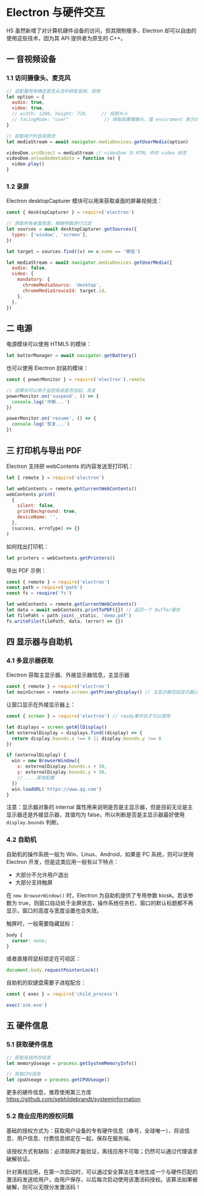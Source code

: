 # Electron 与硬件交互

H5 虽然新增了对计算机硬件设备的访问，但其限制极多，Electron 却可以自由的使用这些技术，因为其 API 提供者为原生的 C++。

## 一 音视频设备

### 1.1 访问摄像头、麦克风

```js
// 该配置用来确定是否从流中获取音频、视频
let option = {
  audio: true,
  video: true,
  // width: 1280, height: 720,     // 视频大小
  // facingMode: "user"             // 获取前置摄像头，值 enviroment 表示后置摄像头
}

// 获取用户的音视频流
let mediaStream = await navigator.mediaDevices.getUserMedia(option)

videoDom.srcObject = mediaStream // videoDom 为 HTML 中的 video 标签
videoDom.onloadedmetadata = function (e) {
  video.play()
}
```

### 1.2 录屏

Electron desktopCapturer 模块可以用来获取桌面的屏幕视频流：

```js
const { desktopCapturer } = require('electron')

// 获取所有桌面信息，根据参数进行过滤
let sources = await desktopCapturer.getSources({
  types: ['window', 'screen'],
})

let target = sources.find((v) => v.name == '微信')

let mediaStream = await navigator.mediaDevices.getUserMedia({
  audio: false,
  video: {
    mandatory: {
      chromeMediaSource: 'desktop',
      chromeMediaSrouceId: target.id,
    },
  },
})
```

## 二 电源

电源模块可以使用 HTML5 的模块：

```js
let batterManager = await navigator.getBattery()
```

也可以使用 Electron 封装的模块：

```js
const { powerMonitor } = require('electron').remote

// 该模块可以用于监控系统是否挂起、恢复
powerMonitor.on('suspend', () => {
  console.log('中断...')
})

powerMonitor.on('resume', () => {
  console.log('恢复...')
})
```

## 三 打印机与导出 PDF

Electron 支持把 webContents 的内容发送至打印机：

```js
let { remote } = require('electron')

let webContents = remote.getCurrentWebContents()
webContents.print(
  {
    silent: false,
    printBackground: true,
    deviceName: '',
  },
  (success, erroType) => {}
)
```

如何找出打印机：

```js
let printers = webContents.getPrinters()
```

导出 PDF 示例：

```js
const { remote } = require('electron')
const path = require('path')
const fs = reuqire('fs')

let webContents = remote.getCurrentWebContents()
let data = await webContents.printToPDF({}) // 返回一个 Buffer缓存
let filePaht = path.join(__static, 'demo.pdf')
fs.writeFile(filePath, data, (error) => {})
```

## 四 显示器与自助机

### 4.1 多显示器获取

Electron 获取主显示器、外接显示器信息，主显示器

```js
const { remote } = require('electron')
let mainScreen = remote.screen.getPrimaryDisplay() // 主显示器包括显示器id，bounds绑定区域，据此判断是否为外接
```

让窗口显示在外接显示器上：

```js
const { screen } = require('electron') // ready事件后才可以使用

let displays = screen.getAllDisplay()
let externalDisplay = displays.find((display) => {
  return display.bounds.x !== 0 || display.bounds.y !== 0
})

if (externalDisplay) {
  win = new BrowserWindow({
    x: externalDisplay.bounds.x + 50,
    y: externalDisplay.bounds.y + 50,
    // ... 其他配置
  })
  win.loadURL('https://www.qq.com')
}
```

注意：显示器对象的 internal 属性用来说明是否是主显示器，但是目前无论是主显示器还是外接显示器，其值均为 false，所以判断是否是主显示器最好使用 `display.bounds` 判断。

### 4.2 自助机

自助机的操作系统一般为 Win、Linux、Android，如果是 PC 系统，则可以使用 Electron 开发，但是这类应用一般有以下特点：

- 大部分不允许用户退出
- 大部分支持触屏

在 `new BrowserWindow()` 时，Electron 为自助机提供了专用参数 kiosk。若该参数为 true，则窗口自动处于全屏状态，操作系统任务栏、窗口的默认标题都不再显示，窗口的高度与宽度设置也会失效。

触屏时，一般需要隐藏鼠标：

```css
body {
  cursor: none;
}
```

或者直接将鼠标锁定在可视区：

```js
document.body.requestPointerLock()
```

自助机的软键盘需要子进程配合：

```js
const { exec } = require('child_process')

exec('osk.exe')
```

## 五 硬件信息

### 5.1 获取硬件信息

```js
// 获取系统内存信息
let memoryUseage = process.getSystemMemoryInfo()

// 获取CPU信息
let cpuUseage = process.getCPUUseage()
```

更多的硬件信息，推荐使用第三方库<https://github.com/sebhildebrandt/systeminformation>

### 5.2 商业应用的授权问题

基础的授权方式为：获取用户设备的专有硬件信息（串号，全球唯一），将该信息、用户信息、付费信息绑定在一起，保存在服务端。

该授权方式有缺陷：必须联网才能验证，离线应用不可取；仍然可以通过代理请求破解验证。

针对离线应用，在第一次启动时，可以通过安全算法在本地生成一个与硬件匹配的激活码发送给用户，由用户保存，以后每次启动使用该激活码授权。该算法如果被破解，则可以无限分发激活码！
